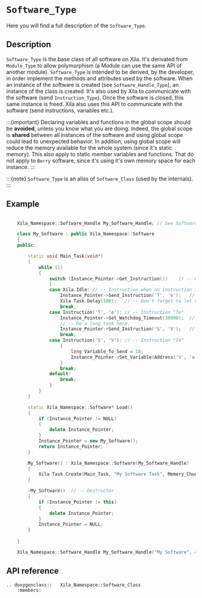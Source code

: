 # `Software_Type`

Here you will find a full description of the `Software_Type`.

## Description

`Software_Type` is the base class of all software on Xila. It's derivated from `Module_Type` to allow polymorphism (a Module can use the same API of another module). `Software_Type` is intended to be derived, by the developer, in order implement the methods and attributes used by the software. When an instance of the software is created (see `Software_Handle_Type`), an instance of the class is created. It's also used by Xila to communicate with the software (send `Instruction_Type`). Once the software is closed, this same instance is freed. Xila also uses this API to communicate with the software (send instructions, variables etc.).

:::{important}
    Declaring variables and functions in the global scope should be **avoided**, unless you know what you are doing. Indeed, the global scope is **shared** between all instances of the software and using global scope could lead to unexpected behavior. In addition, using global scope will reduce the memory available for the whole system (since it's static memory). This also apply to static member variables and functions. That do not apply to `Berry` software, since it's using it's own memory space for each instance. 
:::

:::{note}
    `Software_Type` is an alias of `Software_Class` (used by the internals).
:::

## Example

```cpp

    Xila_Namespace::Software_Handle My_Software_Handle; // See Software_Handle_Type for more information.

    class My_Software : public Xila_Namespace::Software
    {
    public:

        static void Main_Task(void*)
        {
            while (1)
            {
                switch (Instance_Pointer->Get_Instruction())    // -- Get instruction from the instruction queue.
                {
                case Xila.Idle: // -- Instruction when no instruction is available.
                    Instance_Pointer->Send_Instruction('T', 'e');   // -- Send the instruction "Te" to the instruction queue.
                    Xila.Task.Delay(100);   // -- Don't forget to let compute time to other software.
                    break;
                case Instruction('T', 'e'): // -- Instruction "Te"
                    Instance_Pointer->Set_Watchdog_Timeout(30000);  // -- Set watchdog timeout to maximum (30 seconds), will automatically reset to 5 seconds when delay is called.
                    // -- Do a long task here.
                    Instance_Pointer->Send_Instruction('S', 'V');   // -- Send the instruction "SV" to the instruction queue.
                    break;
                case Instruction('S', 'V'): // -- Instruction "SV"
                    {
                        long Variable_To_Send = 18;
                        Instance_Pointer->Set_Variable(Address('V', 'a'), Xila.Variable_Long, &Variable_To_Send);    // -- Set a long variable at the address "Va" with the value 18.
                    }
                    break;
                default:
                    break;
                }
            }
        }

        static Xila_Namespace::Software* Load()
        {
            if (Instance_Pointer != NULL)
            {
                delete Instance_Pointer;
            }
            Instance_Pointer = new My_Software();
            return Instance_Pointer;
        }

        My_Software() : Xila_Namespace::Software(My_Software_Handle)    // -- Constructor
        {
            Xila.Task.Create(Main_Task, "My Software Task", Memory_Chunk(4), NULL, &Task_Handle);
        }

        ~My_Software()  // -- Destructor
        {
            if (Instance_Pointer != this)
            {
                delete Instance_Pointer;
            }
            Instance_Pointer = NULL;
        }
       
    }

    Xila_Namespace::Software_Handle My_Software_Handle("My Software", 44, My_Software::Load);
```

## API reference

```{eval-rst}
.. doxygenclass::   Xila_Namespace::Software_Class
    :members:
```
